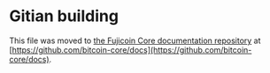 Gitian building
================

This file was moved to [the Fujicoin Core documentation repository](https://github.com/bitcoin-core/docs/blob/master/gitian-building.md) at [https://github.com/bitcoin-core/docs](https://github.com/bitcoin-core/docs).
